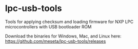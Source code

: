 lpc-usb-tools
=============

Tools for applying checksum and loading firmware for NXP LPC microcontrollers with USB bootloader ROM

Download the binaries for Windows, Mac, and Linux here: https://github.com/meseta/lpc-usb-tools/releases